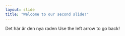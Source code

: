 ```yaml
---
layout: slide
title: "Welcome to our second slide!"
---
```

Det här är den nya raden
Use the left arrow to go back!
